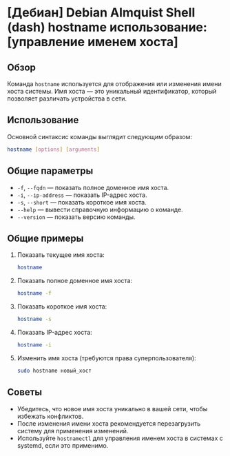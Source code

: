 # [Дебиан] Debian Almquist Shell (dash) hostname использование: [управление именем хоста]

## Обзор
Команда `hostname` используется для отображения или изменения имени хоста системы. Имя хоста — это уникальный идентификатор, который позволяет различать устройства в сети.

## Использование
Основной синтаксис команды выглядит следующим образом:

```bash
hostname [options] [arguments]
```

## Общие параметры
- `-f`, `--fqdn` — показать полное доменное имя хоста.
- `-i`, `--ip-address` — показать IP-адрес хоста.
- `-s`, `--short` — показать короткое имя хоста.
- `--help` — вывести справочную информацию о команде.
- `--version` — показать версию команды.

## Общие примеры
1. Показать текущее имя хоста:
   ```bash
   hostname
   ```

2. Показать полное доменное имя хоста:
   ```bash
   hostname -f
   ```

3. Показать короткое имя хоста:
   ```bash
   hostname -s
   ```

4. Показать IP-адрес хоста:
   ```bash
   hostname -i
   ```

5. Изменить имя хоста (требуются права суперпользователя):
   ```bash
   sudo hostname новый_хост
   ```

## Советы
- Убедитесь, что новое имя хоста уникально в вашей сети, чтобы избежать конфликтов.
- После изменения имени хоста рекомендуется перезагрузить систему для применения изменений.
- Используйте `hostnamectl` для управления именем хоста в системах с systemd, если это применимо.